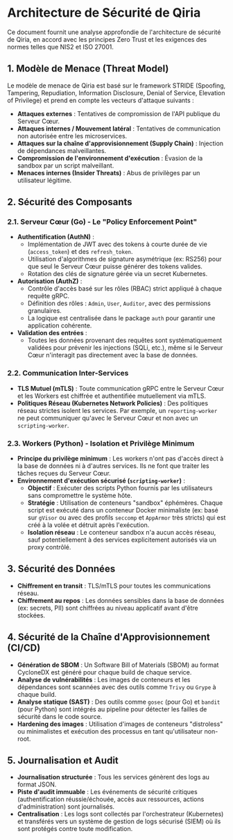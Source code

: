 # Architecture de Sécurité de Qiria

Ce document fournit une analyse approfondie de l'architecture de sécurité de Qiria, en accord avec les principes Zero Trust et les exigences des normes telles que NIS2 et ISO 27001.

## 1. Modèle de Menace (Threat Model)

Le modèle de menace de Qiria est basé sur le framework STRIDE (Spoofing, Tampering, Repudiation, Information Disclosure, Denial of Service, Elevation of Privilege) et prend en compte les vecteurs d'attaque suivants :

-   **Attaques externes** : Tentatives de compromission de l'API publique du Serveur Cœur.
-   **Attaques internes / Mouvement latéral** : Tentatives de communication non autorisée entre les microservices.
-   **Attaques sur la chaîne d'approvisionnement (Supply Chain)** : Injection de dépendances malveillantes.
-   **Compromission de l'environnement d'exécution** : Évasion de la sandbox par un script malveillant.
-   **Menaces internes (Insider Threats)** : Abus de privilèges par un utilisateur légitime.

## 2. Sécurité des Composants

### 2.1. Serveur Cœur (Go) - Le "Policy Enforcement Point"

-   **Authentification (AuthN)** :
    -   Implémentation de JWT avec des tokens à courte durée de vie (`access_token`) et des `refresh_token`.
    -   Utilisation d'algorithmes de signature asymétrique (ex: RS256) pour que seul le Serveur Cœur puisse générer des tokens valides.
    -   Rotation des clés de signature gérée via un secret Kubernetes.
-   **Autorisation (AuthZ)** :
    -   Contrôle d'accès basé sur les rôles (RBAC) strict appliqué à chaque requête gRPC.
    -   Définition des rôles : `Admin`, `User`, `Auditor`, avec des permissions granulaires.
    -   La logique est centralisée dans le package `auth` pour garantir une application cohérente.
-   **Validation des entrées** :
    -   Toutes les données provenant des requêtes sont systématiquement validées pour prévenir les injections (SQLi, etc.), même si le Serveur Cœur n'interagit pas directement avec la base de données.

### 2.2. Communication Inter-Services

-   **TLS Mutuel (mTLS)** : Toute communication gRPC entre le Serveur Cœur et les Workers est chiffrée et authentifiée mutuellement via mTLS.
-   **Politiques Réseau (Kubernetes Network Policies)** : Des politiques réseau strictes isolent les services. Par exemple, un `reporting-worker` ne peut communiquer qu'avec le Serveur Cœur et non avec un `scripting-worker`.

### 2.3. Workers (Python) - Isolation et Privilège Minimum

-   **Principe du privilège minimum** : Les workers n'ont pas d'accès direct à la base de données ni à d'autres services. Ils ne font que traiter les tâches reçues du Serveur Cœur.
-   **Environnement d'exécution sécurisé (`scripting-worker`)** :
    -   **Objectif** : Exécuter des scripts Python fournis par les utilisateurs sans compromettre le système hôte.
    -   **Stratégie** : Utilisation de conteneurs "sandbox" éphémères. Chaque script est exécuté dans un conteneur Docker minimaliste (ex: basé sur `gVisor` ou avec des profils `seccomp` et `AppArmor` très stricts) qui est créé à la volée et détruit après l'exécution.
    -   **Isolation réseau** : Le conteneur sandbox n'a aucun accès réseau, sauf potentiellement à des services explicitement autorisés via un proxy contrôlé.

## 3. Sécurité des Données

-   **Chiffrement en transit** : TLS/mTLS pour toutes les communications réseau.
-   **Chiffrement au repos** : Les données sensibles dans la base de données (ex: secrets, PII) sont chiffrées au niveau applicatif avant d'être stockées.

## 4. Sécurité de la Chaîne d'Approvisionnement (CI/CD)

-   **Génération de SBOM** : Un Software Bill of Materials (SBOM) au format CycloneDX est généré pour chaque build de chaque service.
-   **Analyse de vulnérabilités** : Les images de conteneurs et les dépendances sont scannées avec des outils comme `Trivy` ou `Grype` à chaque build.
-   **Analyse statique (SAST)** : Des outils comme `gosec` (pour Go) et `bandit` (pour Python) sont intégrés au pipeline pour détecter les failles de sécurité dans le code source.
-   **Hardening des images** : Utilisation d'images de conteneurs "distroless" ou minimalistes et exécution des processus en tant qu'utilisateur non-root.

## 5. Journalisation et Audit

-   **Journalisation structurée** : Tous les services génèrent des logs au format JSON.
-   **Piste d'audit immuable** : Les événements de sécurité critiques (authentification réussie/échouée, accès aux ressources, actions d'administration) sont journalisés.
-   **Centralisation** : Les logs sont collectés par l'orchestrateur (Kubernetes) et transférés vers un système de gestion de logs sécurisé (SIEM) où ils sont protégés contre toute modification.